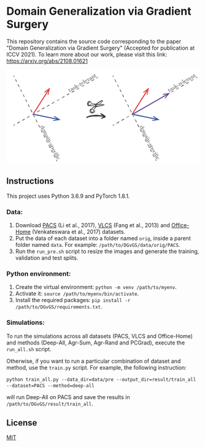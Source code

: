 # Domain Generalization via Gradient Surgery
This repository contains the source code corresponding to the paper "Domain Generalization via Gradient Surgery" (Accepted for publication at ICCV 2021). To learn more about our work, please visit this link: https://arxiv.org/abs/2108.01621

<p align="center"><img width="550" src="images/gs_sketch.png"></p>

## Instructions
This project uses Python 3.6.9 and PyTorch 1.8.1.
### Data:
1. Download [PACS](https://drive.google.com/uc?id=0B6x7gtvErXgfbF9CSk53UkRxVzg) (Li et al., 2017), [VLCS](https://drive.google.com/uc?id=1skwblH1_okBwxWxmRsp9_qi15hyPpxg8) (Fang et al., 2013) and [Office-Home](https://drive.google.com/uc?id=0B81rNlvomiwed0V1YUxQdC1uOTg) (Venkateswara et al., 2017) datasets.
2. Put the data of each dataset into a folder named `orig`, inside a parent folder named `data`. For example: `/path/to/DGvGS/data/orig/PACS`.
3. Run the `run_pre.sh` script to resize the images and generate the training, validation and test splits.


### Python environment:
1. Create the virtual environment: `python -m venv /path/to/myenv`.
2. Activate it: `source /path/to/myenv/bin/activate`.
3. Install the required packages: `pip install -r /path/to/DGvGS/requirements.txt`.

### Simulations:
To run the simulations across all datasets (PACS, VLCS and Office-Home) and methods (Deep-All, Agr-Sum, Agr-Rand and PCGrad), execute the `run_all.sh` script.

Otherwise, if you want to run a particular combination of dataset and method, use the `train.py` script. For example, the following instruction: 
```
python train_all.py --data_dir=data/pre --output_dir=result/train_all --dataset=PACS --method=deep-all
```
will run Deep-All on PACS and save the results in `/path/to/DGvGS/result/train_all`.

## License
[MIT](https://choosealicense.com/licenses/mit/)
